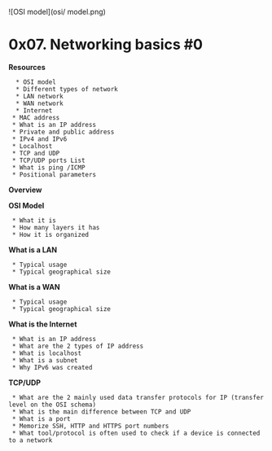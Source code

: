 ![OSI model](osi/ model.png)

# **0x07. Networking basics #0**

 **Resources**

      * OSI model
      * Different types of network
      * LAN network
      * WAN network
      * Internet
     * MAC address
     * What is an IP address
     * Private and public address
     * IPv4 and IPv6
     * Localhost
     * TCP and UDP
     * TCP/UDP ports List
     * What is ping /ICMP
     * Positional parameters

**Overview**

**OSI Model**

     * What it is
     * How many layers it has
     * How it is organized

**What is a LAN**

     * Typical usage
     * Typical geographical size

**What is a WAN**

     * Typical usage
     * Typical geographical size

**What is the Internet**

     * What is an IP address
     * What are the 2 types of IP address
     * What is localhost
     * What is a subnet
     * Why IPv6 was created

**TCP/UDP**

     * What are the 2 mainly used data transfer protocols for IP (transfer level on the OSI schema)
     * What is the main difference between TCP and UDP
     * What is a port
     * Memorize SSH, HTTP and HTTPS port numbers
     * What tool/protocol is often used to check if a device is connected to a network